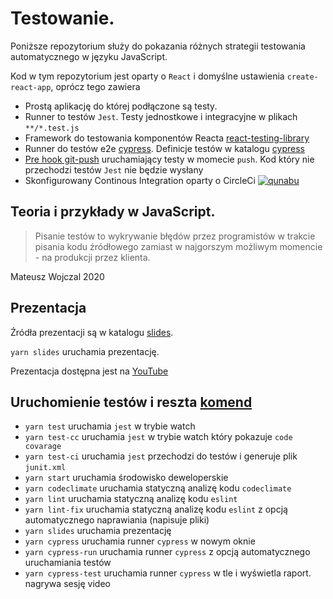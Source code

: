 # Testowanie.

Poniższe repozytorium służy do pokazania różnych strategii testowania automatycznego w języku JavaScript.

Kod w tym repozytorium jest oparty o `React` i domyślne ustawienia `create-react-app`, oprócz tego zawiera

- Prostą aplikację do której podłączone są testy.
- Runner to testów `Jest`. Testy jednostkowe i integracyjne w plikach `**/*.test.js`
- Framework do testowania komponentów Reacta [react-testing-library](https://github.com/testing-library/react-testing-library)
- Runner do testów e2e [cypress](https://www.cypress.io/). Definicje testów w katalogu [cypress](cypress)
- [Pre hook git-push](https://github.com/typicode/husky) uruchamiający testy w momecie `push`. Kod który nie przechodzi testów `Jest` nie będzie wysłany
- Skonfigurowany Continous Integration oparty o CircleCi [![qunabu](https://circleci.com/gh/qunabu/js-testing-types.svg?style=shield)](https://circleci.com/gh/qunabu/js-testing-types)

## Teoria i przykłady w JavaScript.

> Pisanie testów to wykrywanie błędów przez programistów w trakcie pisania kodu źródłowego zamiast w najgorszym możliwym momencie - na produkcji przez klienta.

Mateusz Wojczal 2020

## Prezentacja

Źródła prezentacji są w katalogu [slides](slides).

`yarn slides` uruchamia prezentację.

Prezentacja dostępna jest na [YouTube](https://www.youtube.com/watch?v=U5kcUhzskjY)

## Uruchomienie testów i reszta [komend](package.json)

- `yarn test` uruchamia `jest` w trybie watch
- `yarn test-cc` uruchamia `jest` w trybie watch który pokazuje `code covarage`
- `yarn test-ci` uruchamia `jest` przechodzi do testów i generuje plik `junit.xml`
- `yarn start` uruchamia środowisko deweloperskie
- `yarn codeclimate` uruchamia statyczną analizę kodu `codeclimate`
- `yarn lint` uruchamia statyczną analizę kodu `eslint`
- `yarn lint-fix` uruchamia statyczną analizę kodu `eslint` z opcją automatycznego naprawiania (napisuje pliki)
- `yarn slides` uruchamia prezentację
- `yarn cypress` uruchamia runner `cypress` w nowym oknie
- `yarn cypress-run` uruchamia runner `cypress` z opcją automatycznego uruchamiania testów
- `yarn cypress-test` uruchamia runner `cypress` w tle i wyświetla raport. nagrywa sesję video

